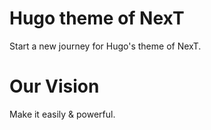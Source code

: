 # Hugo theme of NexT

Start a new journey for Hugo's theme of NexT.

# Our Vision

Make it easily & powerful.